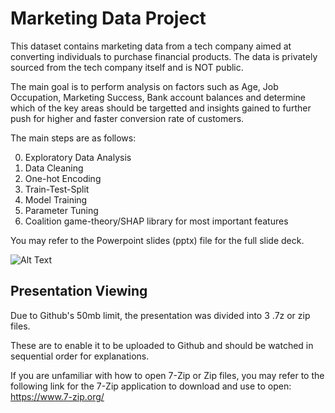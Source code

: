 
# Marketing Data Project

This dataset contains marketing data from a tech company aimed at converting individuals to purchase financial products. The data is privately sourced from the tech company itself and is NOT public.

The main goal is to perform analysis on factors such as Age, Job Occupation, Marketing Success, Bank account balances and determine which of the key areas should be targetted and insights gained to further push for higher and faster conversion rate of customers.


The main steps are as follows:

0. Exploratory Data Analysis
1. Data Cleaning
2. One-hot Encoding
3. Train-Test-Split
4. Model Training
5. Parameter Tuning
6. Coalition game-theory/SHAP library for most important features

You may refer to the Powerpoint slides (pptx) file for the full slide deck.

![Alt Text](Marketing.png)


## Presentation Viewing

Due to Github's 50mb limit, the presentation was divided into 3 .7z or zip files.

These are to enable it to be uploaded to Github and should be watched in sequential order for explanations.

If you are unfamiliar with how to open 7-Zip or Zip files, you may refer to the following link for the 7-Zip application to download and use to open:
https://www.7-zip.org/
